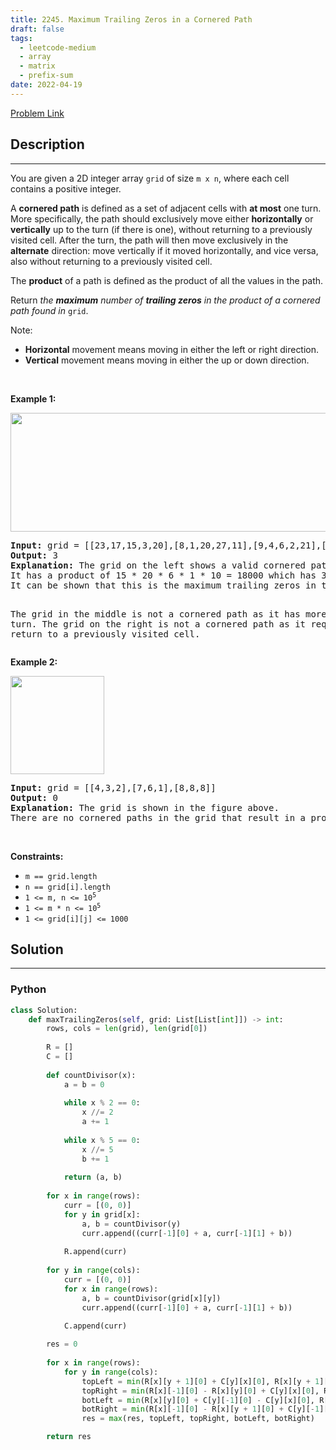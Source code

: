 ```yaml
---
title: 2245. Maximum Trailing Zeros in a Cornered Path
draft: false
tags: 
  - leetcode-medium
  - array
  - matrix
  - prefix-sum
date: 2022-04-19
---
```


[Problem Link](https://leetcode.com/problems/maximum-trailing-zeros-in-a-cornered-path/)

## Description

---
<p>You are given a 2D integer array <code>grid</code> of size <code>m x n</code>, where each cell contains a positive integer.</p>

<p>A <strong>cornered path</strong> is defined as a set of adjacent cells with <strong>at most</strong> one turn. More specifically, the path should exclusively move either <strong>horizontally</strong> or <strong>vertically</strong> up to the turn (if there is one), without returning to a previously visited cell. After the turn, the path will then move exclusively in the <strong>alternate</strong> direction: move vertically if it moved horizontally, and vice versa, also without returning to a previously visited cell.</p>

<p>The <strong>product</strong> of a path is defined as the product of all the values in the path.</p>

<p>Return <em>the <strong>maximum</strong> number of <strong>trailing zeros</strong> in the product of a cornered path found in </em><code>grid</code>.</p>

<p>Note:</p>

<ul>
	<li><strong>Horizontal</strong> movement means moving in either the left or right direction.</li>
	<li><strong>Vertical</strong> movement means moving in either the up or down direction.</li>
</ul>

<p>&nbsp;</p>
<p><strong class="example">Example 1:</strong></p>
<img alt="" src="https://assets.leetcode.com/uploads/2022/03/23/ex1new2.jpg" style="width: 577px; height: 190px;" />
<pre>
<strong>Input:</strong> grid = [[23,17,15,3,20],[8,1,20,27,11],[9,4,6,2,21],[40,9,1,10,6],[22,7,4,5,3]]
<strong>Output:</strong> 3
<strong>Explanation:</strong> The grid on the left shows a valid cornered path.
It has a product of 15 * 20 * 6 * 1 * 10 = 18000 which has 3 trailing zeros.
It can be shown that this is the maximum trailing zeros in the product of a cornered path.

The grid in the middle is not a cornered path as it has more than one turn.
The grid on the right is not a cornered path as it requires a return to a previously visited cell.
</pre>

<p><strong class="example">Example 2:</strong></p>
<img alt="" src="https://assets.leetcode.com/uploads/2022/03/25/ex2.jpg" style="width: 150px; height: 157px;" />
<pre>
<strong>Input:</strong> grid = [[4,3,2],[7,6,1],[8,8,8]]
<strong>Output:</strong> 0
<strong>Explanation:</strong> The grid is shown in the figure above.
There are no cornered paths in the grid that result in a product with a trailing zero.
</pre>

<p>&nbsp;</p>
<p><strong>Constraints:</strong></p>

<ul>
	<li><code>m == grid.length</code></li>
	<li><code>n == grid[i].length</code></li>
	<li><code>1 &lt;= m, n &lt;= 10<sup>5</sup></code></li>
	<li><code>1 &lt;= m * n &lt;= 10<sup>5</sup></code></li>
	<li><code>1 &lt;= grid[i][j] &lt;= 1000</code></li>
</ul>


## Solution

---
### Python
``` py title='maximum-trailing-zeros-in-a-cornered-path'
class Solution:
    def maxTrailingZeros(self, grid: List[List[int]]) -> int:
        rows, cols = len(grid), len(grid[0])
        
        R = []
        C = []
        
        def countDivisor(x):
            a = b = 0
            
            while x % 2 == 0:
                x //= 2
                a += 1
            
            while x % 5 == 0:
                x //= 5
                b += 1
            
            return (a, b)
        
        for x in range(rows):
            curr = [(0, 0)]
            for y in grid[x]:
                a, b = countDivisor(y)
                curr.append((curr[-1][0] + a, curr[-1][1] + b))
                
            R.append(curr)
        
        for y in range(cols):
            curr = [(0, 0)]
            for x in range(rows):
                a, b = countDivisor(grid[x][y])
                curr.append((curr[-1][0] + a, curr[-1][1] + b))
            
            C.append(curr)

        res = 0
        
        for x in range(rows):
            for y in range(cols):
                topLeft = min(R[x][y + 1][0] + C[y][x][0], R[x][y + 1][1] + C[y][x][1])
                topRight = min(R[x][-1][0] - R[x][y][0] + C[y][x][0], R[x][-1][1] - R[x][y][1] + C[y][x][1])
                botLeft = min(R[x][y][0] + C[y][-1][0] - C[y][x][0], R[x][y][1] + C[y][-1][1] - C[y][x][1])
                botRight = min(R[x][-1][0] - R[x][y + 1][0] + C[y][-1][0] - C[y][x][0], R[x][-1][1] - R[x][y + 1][1] + C[y][-1][1] - C[y][x][1])
                res = max(res, topLeft, topRight, botLeft, botRight)

        return res
```

